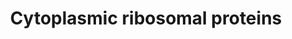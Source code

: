 ---
annotations:
- type: Pathway Ontology
  value: ribosome biogenesis pathway
authors:
- MaintBot
- Mkutmon
- Eweitz
description: ''
last-edited: 2021-05-16
organisms:
- Pan troglodytes
redirect_from:
- /index.php/Pathway:WP953
- /instance/WP953
schema-jsonld:
- '@context': https://schema.org/
  '@id': https://wikipathways.github.io/pathways/WP953.html
  '@type': Dataset
  creator:
    '@type': Organization
    name: WikiPathways
  description: ''
  keywords:
  - RPS25
  - RPS5
  - RPS6KA2
  - RPL23A
  - RPS14
  - RPS7
  - RPL36A
  - RPS12
  - RPS8
  - RPS9
  - RPL28
  - RPS19
  - RPL32
  - RPL22
  - RPL30
  - RPLP2
  - RPL3
  - RPL11
  - RPL38
  - RPL27A
  - RPL39
  - RPS28
  - RPL29P
  - RPS6KA6
  - RPS27A
  - RPL13
  - MRPL19
  - RPL34
  - RPS4Y1
  - RPS6KA1
  - RPL3L
  - RPS3
  - LOC459217
  - RPL6
  - RPS6
  - FAU
  - RPS15
  - RPL7A
  - RPS11
  - RPL13A
  - RPS13
  - RPL35
  - RPLP1
  - RPL12
  - LOC470186
  - RPL24
  - RPL8
  - RPS6KA3
  - RPS27L
  - RPS26
  - RPS20
  - RPS6KB1
  - RPL14
  - RPS10
  - RPS21
  - RPS2
  - RPL23
  - RPL37
  - RPL17
  - RPL19
  - RPS6KB2
  - RPS3A
  - RPL21
  - RPS23
  - RPS18
  - RPS29
  - RPL4
  - RPLP0
  - RPL26
  - UBA52
  - RPL10A
  - RPL41
  - RPL18
  - RPL10
  - LOC464641
  - RPS4X
  - RPL37A
  - RPSA
  - RPL15
  - RPL27
  - RPS16
  - RPL35A
  - RPL9
  - RPS24
  - RPL5
  - RPL7
  - RPL31
  - RPS15A
  license: CC0
  name: Cytoplasmic ribosomal proteins
seo: CreativeWork
title: Cytoplasmic ribosomal proteins
wpid: WP953
---